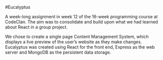 #Eucalyptus

A week-long assignment in week 12 of the 16-week programming course at CodeClan. The aim was to consolidate and build upon what we had learned about React in a group project.

We chose to create a single page Content Management System, which displays a live preview of the user’s website as they make changes. Eucalyptus was created using React for the front end, Express as the web server and MongoDB as the persistent data storage.
